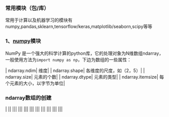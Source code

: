 ### 常用模块（包/库）

常用于计算以及机器学习的模块有numpy,pandas,sklearn,tensorflow/keras,matplotlib/seaborn,scipy等等

### 1、[numpy](<https://numpy.org>)模块
NumPy 是一个强大的科学计算的python库，它的处理对象为N维数组ndarray，一般使用方法为`import numpy as np`，下边为数组的一些属性：

| ndarray.ndim| 维度|
| ndarray.shape| 各维度的尺度，如（2，5）|
| ndarray.size| 元素的个数|
| ndarray.dtype| 元素的类型|
| ndarray.itemsize| 每个元素的大小，以字节为单位|

### ndarray数组的创建

| ||
|||
|||
|||
|||
|||
|||
|||
|||
|||
